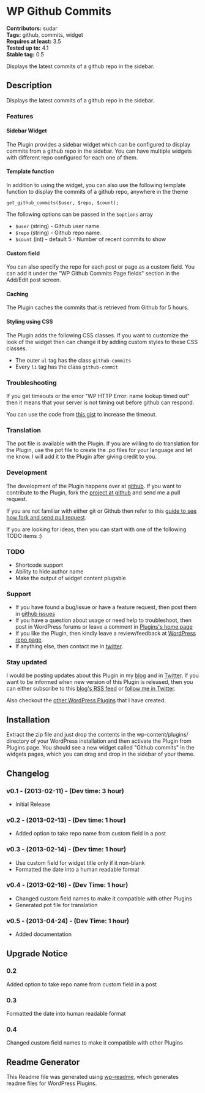 ﻿# WP Github Commits #
**Contributors:** sudar  
**Tags:** github, commits, widget  
**Requires at least:** 3.5  
**Tested up to:** 4.1  
**Stable tag:** 0.5  

Displays the latest commits of a github repo in the sidebar.

## Description ##
Displays the latest commits of a github repo in the sidebar.

### Features

#### Sidebar Widget

The Plugin provides a sidebar widget which can be configured to display commits from a github repo in the sidebar. You can have multiple widgets with different repo configured for each one of them.

#### Template function

In addition to using the widget, you can also use the following template function to display the commits of a github repo, anywhere in the theme

`get_github_commits($user, $repo, $count);`

The following options can be passed in the `$options` array

- `$user` (string) - Github user name.
- `$repo` (string) - Github repo name.
- `$count` (int) - default 5 -  Number of recent commits to show

#### Custom field

You can also specify the repo for each post or page as a custom field. You can add it under the "WP Github Commits Page fields" section in the Add/Edit post screen.

#### Caching

The Plugin caches the commits that is retrieved from Github for 5 hours.

#### Styling using CSS

The Plugin adds the following CSS classes. If you want to customize the look of the widget then can change it by adding custom styles to these CSS classes.

- The outer `ul` tag has the class `github-commits`
- Every `li` tag has the class `github-commit`

### Troubleshooting

If you get timeouts or the error "WP HTTP Error: name lookup timed out" then it means that your server is not timing out before github can respond.

You can use the code from [this gist](https://gist.github.com/sudar/4945588) to increase the timeout.

### Translation

The pot file is available with the Plugin. If you are willing to do translation for the Plugin, use the pot file to create the .po files for your language and let me know. I will add it to the Plugin after giving credit to you.

### Development

The development of the Plugin happens over at [github](https://github.com/sudar/wp-github-commits). If you want to contribute to the Plugin, fork the [project at github](https://github.com/sudar/wp-github-commits) and send me a pull request.

If you are not familiar with either git or Github then refer to this [guide to see how fork and send pull request](http://sudarmuthu.com/blog/contributing-to-project-hosted-in-github).

If you are looking for ideas, then you can start with one of the following TODO items :)

### TODO

- Shortcode support
- Ability to hide author name
- Make the output of widget content plugable

### Support

- If you have found a bug/issue or have a feature request, then post them in [github issues](https://github.com/sudar/wp-github-commits/issues)
- If you have a question about usage or need help to troubleshoot, then post in WordPress forums or leave a comment in [Plugins's home page][1]
- If you like the Plugin, then kindly leave a review/feedback at [WordPress repo page][6].
- If anything else, then contact me in [twitter][2].

### Stay updated

I would be posting updates about this Plugin in my [blog][4] and in [Twitter][2]. If you want to be informed when new version of this Plugin is released, then you can either subscribe to this [blog's RSS feed][3] or [follow me in Twitter][2].

Also checkout the [other WordPress Plugins][5] that I have created.

 [1]: http://sudarmuthu.com/wordpress/wp-github-commits
 [2]: http://twitter.com/sudarmuthu
 [3]: http://sudarmuthu.com/feed
 [4]: http://sudarmuthu.com/blog
 [5]: http://sudarmuthu.com/wordpress
 [6]: http://wordpress.org/extend/plugins/wp-github-commits/

## Installation ##

Extract the zip file and just drop the contents in the wp-content/plugins/ directory of your WordPress installation and then activate the Plugin from Plugins page. You should see a new widget called "Github commits" in the widgets pages, which you can drag and drop in the sidebar of your theme.

## Changelog ##

### v0.1 - (2013-02-11) - (Dev time: 3 hour) ###
*   Initial Release

### v0.2 - (2013-02-13) - (Dev time: 1 hour) ###
* Added option to take repo name from custom field in a post

### v0.3 - (2013-02-14) - (Dev time: 1 hour) ###
* Use custom field for widget title only if it non-blank
* Formatted the date into a human readable format

### v0.4 - (2013-02-16) - (Dev Time: 1 hour) ###
* Changed custom field names to make it compatible with other Plugins
* Generated pot file for translation

### v0.5 - (2013-04-24) - (Dev Time: 1 hour) ###
* Added documentation

## Upgrade Notice ##

### 0.2 ###
Added option to take repo name from custom field in a post

### 0.3 ###
Formatted the date into human readable format

### 0.4 ###
Changed custom field names to make it compatible with other Plugins

## Readme Generator ##

This Readme file was generated using <a href = 'http://sudarmuthu.com/wordpress/wp-readme'>wp-readme</a>, which generates readme files for WordPress Plugins.
